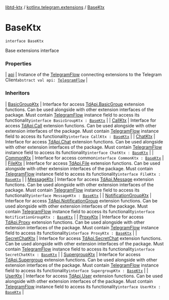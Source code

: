 [libtd-ktx](../../index.md) / [kotlinx.telegram.extensions](../index.md) / [BaseKtx](./index.md)

# BaseKtx

`interface BaseKtx`

Base extensions interface

### Properties

| [api](api.md) | Instance of the [TelegramFlow](../../kotlinx.telegram.core/-telegram-flow/index.md) connecting extensions to the Telegram Client`abstract val api: `[`TelegramFlow`](../../kotlinx.telegram.core/-telegram-flow/index.md) |

### Inheritors

| [BasicGroupKtx](../-basic-group-ktx/index.md) | Interface for access [TdApi.BasicGroup](https://tdlibx.github.io/td/docs/org/drinkless/td/libcore/telegram/TdApi.BasicGroup.html) extension functions. Can be used alongside with other extension interfaces of the package. Must contain [TelegramFlow](../../kotlinx.telegram.core/-telegram-flow/index.md) instance field to access its functionality`interface BasicGroupKtx : `[`BaseKtx`](./index.md) |
| [CallKtx](../-call-ktx/index.md) | Interface for access [TdApi.Call](https://tdlibx.github.io/td/docs/org/drinkless/td/libcore/telegram/TdApi.Call.html) extension functions. Can be used alongside with other extension interfaces of the package. Must contain [TelegramFlow](../../kotlinx.telegram.core/-telegram-flow/index.md) instance field to access its functionality`interface CallKtx : `[`BaseKtx`](./index.md) |
| [ChatKtx](../-chat-ktx/index.md) | Interface for access [TdApi.Chat](https://tdlibx.github.io/td/docs/org/drinkless/td/libcore/telegram/TdApi.Chat.html) extension functions. Can be used alongside with other extension interfaces of the package. Must contain [TelegramFlow](../../kotlinx.telegram.core/-telegram-flow/index.md) instance field to access its functionality`interface ChatKtx : `[`BaseKtx`](./index.md) |
| [CommonKtx](../-common-ktx/index.md) | Interface for access common`interface CommonKtx : `[`BaseKtx`](./index.md) |
| [FileKtx](../-file-ktx/index.md) | Interface for access [TdApi.File](https://tdlibx.github.io/td/docs/org/drinkless/td/libcore/telegram/TdApi.File.html) extension functions. Can be used alongside with other extension interfaces of the package. Must contain [TelegramFlow](../../kotlinx.telegram.core/-telegram-flow/index.md) instance field to access its functionality`interface FileKtx : `[`BaseKtx`](./index.md) |
| [MessageKtx](../-message-ktx/index.md) | Interface for access [TdApi.Message](https://tdlibx.github.io/td/docs/org/drinkless/td/libcore/telegram/TdApi.Message.html) extension functions. Can be used alongside with other extension interfaces of the package. Must contain [TelegramFlow](../../kotlinx.telegram.core/-telegram-flow/index.md) instance field to access its functionality`interface MessageKtx : `[`BaseKtx`](./index.md) |
| [NotificationGroupKtx](../-notification-group-ktx/index.md) | Interface for access [TdApi.NotificationGroup](https://tdlibx.github.io/td/docs/org/drinkless/td/libcore/telegram/TdApi.NotificationGroup.html) extension functions. Can be used alongside with other extension interfaces of the package. Must contain [TelegramFlow](../../kotlinx.telegram.core/-telegram-flow/index.md) instance field to access its functionality`interface NotificationGroupKtx : `[`BaseKtx`](./index.md) |
| [ProxyKtx](../-proxy-ktx/index.md) | Interface for access [TdApi.Proxy](https://tdlibx.github.io/td/docs/org/drinkless/td/libcore/telegram/TdApi.Proxy.html) extension functions. Can be used alongside with other extension interfaces of the package. Must contain [TelegramFlow](../../kotlinx.telegram.core/-telegram-flow/index.md) instance field to access its functionality`interface ProxyKtx : `[`BaseKtx`](./index.md) |
| [SecretChatKtx](../-secret-chat-ktx/index.md) | Interface for access [TdApi.SecretChat](https://tdlibx.github.io/td/docs/org/drinkless/td/libcore/telegram/TdApi.SecretChat.html) extension functions. Can be used alongside with other extension interfaces of the package. Must contain [TelegramFlow](../../kotlinx.telegram.core/-telegram-flow/index.md) instance field to access its functionality`interface SecretChatKtx : `[`BaseKtx`](./index.md) |
| [SupergroupKtx](../-supergroup-ktx/index.md) | Interface for access [TdApi.Supergroup](https://tdlibx.github.io/td/docs/org/drinkless/td/libcore/telegram/TdApi.Supergroup.html) extension functions. Can be used alongside with other extension interfaces of the package. Must contain [TelegramFlow](../../kotlinx.telegram.core/-telegram-flow/index.md) instance field to access its functionality`interface SupergroupKtx : `[`BaseKtx`](./index.md) |
| [UserKtx](../-user-ktx/index.md) | Interface for access [TdApi.User](https://tdlibx.github.io/td/docs/org/drinkless/td/libcore/telegram/TdApi.User.html) extension functions. Can be used alongside with other extension interfaces of the package. Must contain [TelegramFlow](../../kotlinx.telegram.core/-telegram-flow/index.md) instance field to access its functionality`interface UserKtx : `[`BaseKtx`](./index.md) |

